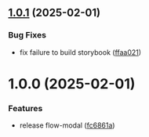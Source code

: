 ## [1.0.1](https://github.com/yujiosaka/flow-modal/compare/v1.0.0...v1.0.1) (2025-02-01)

### Bug Fixes

- fix failure to build storybook ([ffaa021](https://github.com/yujiosaka/flow-modal/commit/ffaa02153f65d19f4ce0e5cefd2ddcb23ac5bd55))

# 1.0.0 (2025-02-01)

### Features

- release flow-modal ([fc6861a](https://github.com/yujiosaka/flow-modal/commit/fc6861a381fcf9b23683fec0a3588fcf2f63fb3c))

